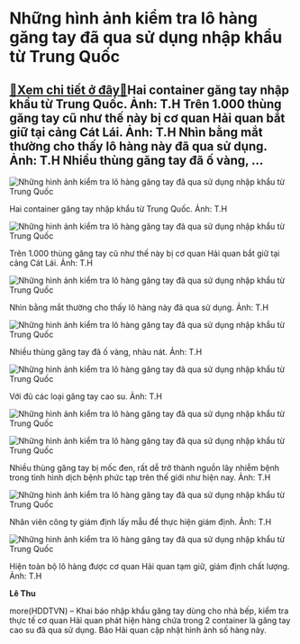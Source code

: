 Những hình ảnh kiểm tra lô hàng găng tay đã qua sử dụng nhập khẩu từ Trung Quốc
===============================================================================

[:gift:Xem chi tiết ở đây:gift:](https://hddtvn.com/nhung-hinh-anh-kiem-tra-lo-hang-gang-tay-da-qua-su-dung-nhap-khau-tu-trung-quoc/)Hai container găng tay nhập khẩu từ Trung Quốc. Ảnh: T.H Trên 1.000 thùng găng tay cũ như thế này bị cơ quan Hải quan bắt giữ tại cảng Cát Lái. Ảnh: T.H Nhìn bằng mắt thường cho thấy lô hàng này đã qua sử dụng. Ảnh: T.H Nhiều thùng găng tay đã ố vàng, …
-------------------------------------------------------------------------------------------------------------------------------------------------------------------------------------------------------------------------------------------------------------







![Những hình ảnh kiểm tra lô hàng găng tay đã qua sử dụng nhập khẩu từ Trung Quốc](https://hddtvn.com/wp-content/uploads/2021/01/IMG-3623.jpg "Những hình ảnh kiểm tra lô hàng găng tay đã qua sử dụng nhập khẩu từ Trung Quốc")





Hai container găng tay nhập khẩu từ Trung Quốc. Ảnh: T.H






![Những hình ảnh kiểm tra lô hàng găng tay đã qua sử dụng nhập khẩu từ Trung Quốc](https://hddtvn.com/wp-content/uploads/2021/01/IMG-3706.jpg "Những hình ảnh kiểm tra lô hàng găng tay đã qua sử dụng nhập khẩu từ Trung Quốc")


Trên 1.000 thùng găng tay cũ như thế này bị cơ quan Hải quan bắt giữ tại cảng Cát Lái. Ảnh: T.H






![Những hình ảnh kiểm tra lô hàng găng tay đã qua sử dụng nhập khẩu từ Trung Quốc](https://hddtvn.com/wp-content/uploads/2021/01/IMG-3675.jpg "Những hình ảnh kiểm tra lô hàng găng tay đã qua sử dụng nhập khẩu từ Trung Quốc")


Nhìn bằng mắt thường cho thấy lô hàng này đã qua sử dụng. Ảnh: T.H






![Những hình ảnh kiểm tra lô hàng găng tay đã qua sử dụng nhập khẩu từ Trung Quốc](https://hddtvn.com/wp-content/uploads/2021/01/IMG-3643.jpg "Những hình ảnh kiểm tra lô hàng găng tay đã qua sử dụng nhập khẩu từ Trung Quốc")


Nhiều thùng găng tay đã ố vàng, nhàu nát. Ảnh: T.H






![Những hình ảnh kiểm tra lô hàng găng tay đã qua sử dụng nhập khẩu từ Trung Quốc](https://hddtvn.com/wp-content/uploads/2021/01/IMG-3637.jpg "Những hình ảnh kiểm tra lô hàng găng tay đã qua sử dụng nhập khẩu từ Trung Quốc")


Với đủ các loại găng tay cao su. Ảnh: T.H






![Những hình ảnh kiểm tra lô hàng găng tay đã qua sử dụng nhập khẩu từ Trung Quốc](https://hddtvn.com/wp-content/uploads/2021/01/IMG-3708.jpg "Những hình ảnh kiểm tra lô hàng găng tay đã qua sử dụng nhập khẩu từ Trung Quốc")






![Những hình ảnh kiểm tra lô hàng găng tay đã qua sử dụng nhập khẩu từ Trung Quốc](https://hddtvn.com/wp-content/uploads/2021/01/IMG-3646.jpg "Những hình ảnh kiểm tra lô hàng găng tay đã qua sử dụng nhập khẩu từ Trung Quốc")


Nhiều thùng găng tay bị mốc đen, rất dễ trở thành nguồn lây nhiễm bệnh trong tình hình dịch bệnh phức tạp trên thế giới như hiện nay. Ảnh: T.H






![Những hình ảnh kiểm tra lô hàng găng tay đã qua sử dụng nhập khẩu từ Trung Quốc](https://hddtvn.com/wp-content/uploads/2021/01/IMG-3689.jpg "Những hình ảnh kiểm tra lô hàng găng tay đã qua sử dụng nhập khẩu từ Trung Quốc")


Nhân viên công ty giám định lấy mẫu để thực hiện giám định. Ảnh: T.H






![Những hình ảnh kiểm tra lô hàng găng tay đã qua sử dụng nhập khẩu từ Trung Quốc](https://hddtvn.com/wp-content/uploads/2021/01/IMG-3684.jpg "Những hình ảnh kiểm tra lô hàng găng tay đã qua sử dụng nhập khẩu từ Trung Quốc")


Hiện toàn bộ lô hàng được cơ quan Hải quan tạm giữ, giám định chất lượng. Ảnh: T.H




**Lê Thu**



more(HDDTVN) – Khai báo nhập khẩu găng tay dùng cho nhà bếp, kiểm tra thực tế cơ quan Hải quan phát hiện hàng chứa trong 2 container là găng tay cao su đã qua sử dụng. Báo Hải quan cập nhật hình ảnh số hàng này.

